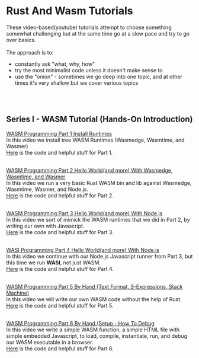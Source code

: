 # Rust And Wasm Tutorials

These video-based(youtube) tutorials attempt to choose something somewhat challenging but at the same time go at a slow pace and try to go over basics.  
<br/>
The approach is to:
- constantly ask "what, why, how"
- try the most minimalist code unless it doesn't make sense to
- use the "onion" - sometimes we go deep into one topic, and at other times it's very shallow but we cover various topics  
<br/>  
<br/>  

## Series I - WASM Tutorial (Hands-On Introduction)
  

[WASM Programming Part 1 Install Runtimes](https://www.youtube.com/watch?v=1FVWZPffZRg)  
In this video we install tree WASM Runtimes (Wasmedge, Wasmtime, and Wasmer)  
[Here](https://github.com/elicorrales/learning-rust-n-wasm-tutorials-playlist-1-part-1) is the code and helpful stuff for Part 1.  
<br/>
  

[WASM Programming Part 2 Hello World(and more) With Wasmedge, Wasmtime, and Wasmer](https://www.youtube.com/watch?v=ONXJs64GN_g)  
In this video we run a very basic Rust WASM bin and lib against Wasmedge, Wasmtime, Wasmer, and Node.js.  
[Here](https://github.com/elicorrales/learning-rust-n-wasm-tutorials-playlist-1-part-2) is the code and helpful stuff for Part 2.  
<br/>
  

[WASM Programming Part 3 Hello World(and more) With Node.js](https://www.youtube.com/watch?v=wd69JM3esG4&list=PLNKa8O7lX-w6yajcnJXVkUTgIqyCjWdNf&index=3)  
In this video we sort of mimick the WASM runtimes that we did in Part 2, by writing our own with Javascript.  
[Here](https://github.com/elicorrales/learning-rust-n-wasm-tutorials-playlist-1-part-3) is the code and helpful stuff for Part 3.  
<br/>
  
[WASI Programming Part 4 Hello World(and more) With Node.js](https://www.youtube.com/watch?v=Mw5L8HrHGTw)  
In this video we continue with our Node.js Javascript runner from Part 3, but this time we run **WASI**, not just WASM.  
[Here](https://github.com/elicorrales/learning-rust-n-wasm-tutorials-playlist-1-part-4) is the code and helpful stuff for Part 4.  
<br/>
  
[WASM Programming Part 5 By Hand (Text Format, S-Expressions, Stack Machine)](https://www.youtube.com/watch?v=0TOy94rKa9M)  
In this video we will write our own WASM code without the help of Rust.  
[Here](https://github.com/elicorrales/learning-rust-n-wasm-tutorials-playlist-1-part-5) is the code and helpful stuff for Part 5.  
<br/>
  
[WASM Programming Part 6 By Hand (Setup - How To Debug](https://www.youtube.com/watch?v=0TOy94rKa9M)  
In this video we write a simple WASM function, a simple HTML file with simple embedded Javascript, to load, compile, instantiate, run, and debug our WASM executable in a browser.  
[Here](https://github.com/elicorrales/learning-rust-n-wasm-tutorials-playlist-1-part-6) is the code and helpful stuff for Part 6.  
<br/>
  
